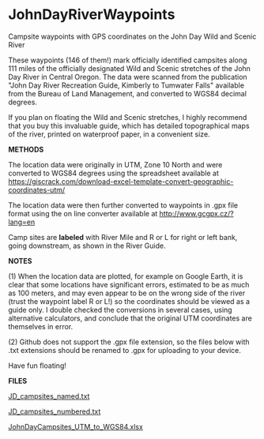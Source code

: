 # JohnDayRiverWaypoints
Campsite waypoints with GPS coordinates on the John Day Wild and Scenic River

These waypoints (146 of them!) mark officially identified campsites along 111 miles of the officially designated Wild and Scenic stretches of the John Day River in Central Oregon. The data were scanned from the publication "John Day River Recreation Guide, Kimberly to Tumwater Falls" available from the Bureau of Land Management, and converted to WGS84 decimal degrees. 

If you plan on floating the Wild and Scenic stretches, I highly recommend that you buy this invaluable guide, which has detailed topographical maps of the river, printed on waterproof paper, in a convenient size.

**METHODS**

The location data were originally in UTM, Zone 10 North and were converted to WGS84 degrees using the spreadsheet available at https://giscrack.com/download-excel-template-convert-geographic-coordinates-utm/

The location data were then further converted to waypoints in .gpx file format using the on line converter available at http://www.gcgpx.cz/?lang=en

Camp sites are **labeled** with River Mile and R or L for right or left bank, going downstream, as shown in the River Guide.

**NOTES** 

(1) When the location data are plotted, for example on Google Earth, it is clear that some locations have significant errors, estimated to be as much as 100 meters, and may even appear to be on the wrong side of the river (trust the waypoint label R or L!) so the coordinates should be viewed as a guide only. I double checked the conversions in several cases, using alternative calculators, and conclude that the original UTM coordinates are themselves in error.

(2) Github does not support the .gpx file extension, so the files below with .txt extensions should be renamed to .gpx for uploading to your device.

Have fun floating!

**FILES**

[JD_campsites_named.txt](https://github.com/jremington/JohnDayRiverWaypoints/files/6449219/JD_campsites_named.txt)

[JD_campsites_numbered.txt](https://github.com/jremington/JohnDayRiverWaypoints/files/6449220/JD_campsites_numbered.txt)

[JohnDayCampsites_UTM_to_WGS84.xlsx](https://github.com/jremington/JohnDayRiverWaypoints/files/6449221/JohnDayCampsites_UTM_to_WGS84.xlsx)
